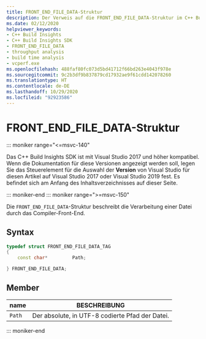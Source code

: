 ```yaml
---
title: FRONT_END_FILE_DATA-Struktur
description: Der Verweis auf die FRONT_END_FILE_DATA-Struktur im C++ Build Insights SDK.
ms.date: 02/12/2020
helpviewer_keywords:
- C++ Build Insights
- C++ Build Insights SDK
- FRONT_END_FILE_DATA
- throughput analysis
- build time analysis
- vcperf.exe
ms.openlocfilehash: 488faf80fc073d5bd41712f66bd263e4043f978e
ms.sourcegitcommit: 9c2b3df9b837879cd17932ae9f61cdd142078260
ms.translationtype: HT
ms.contentlocale: de-DE
ms.lasthandoff: 10/29/2020
ms.locfileid: "92923586"
---
```

# <a name="front_end_file_data-structure"></a>FRONT_END_FILE_DATA-Struktur

::: moniker range="<=msvc-140"

Das C++ Build Insights SDK ist mit Visual Studio 2017 und höher kompatibel. Wenn die Dokumentation für diese Versionen angezeigt werden soll, legen Sie das Steuerelement für die Auswahl der **Version** von Visual Studio für diesen Artikel auf Visual Studio 2017 oder Visual Studio 2019 fest. Es befindet sich am Anfang des Inhaltsverzeichnisses auf dieser Seite.

::: moniker-end
::: moniker range=">=msvc-150"

Die `FRONT_END_FILE_DATA`-Struktur beschreibt die Verarbeitung einer Datei durch das Compiler-Front-End.

## <a name="syntax"></a>Syntax

```cpp
typedef struct FRONT_END_FILE_DATA_TAG
{
    const char*         Path;

} FRONT_END_FILE_DATA;
```

## <a name="members"></a>Member

| name | BESCHREIBUNG |
|--|--|
| `Path` | Der absolute, in UTF-8 codierte Pfad der Datei. |

::: moniker-end
